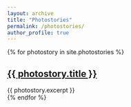 ```yaml
---
layout: archive
title: "Photostories"
permalink: /photostories/
author_profile: true
---
```

{% for photostory in site.photostories %}  
  <h2><a href="{{ photostory.url }}">{{ photostory.title }}</a></h2>
  <img src="{{ site.url }}{{ site.baseurl }}{{ photostory.header.image }}" alt="" class="full">
  <div>{{ photostory.excerpt }}</div>
{% endfor %}  